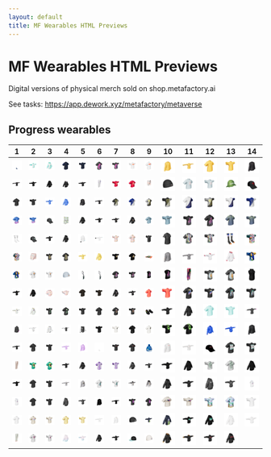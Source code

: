 ```yaml
---
layout: default
title: MF Wearables HTML Previews
---
```


# MF Wearables HTML Previews

Digital versions of physical merch sold on shop.metafactory.ai



See tasks: https://app.dework.xyz/metafactory/metaverse



 ## Progress wearables


| 1 | 2 | 3 | 4 | 5 | 6 | 7 | 8 | 9 | 10 | 11 | 12 | 13 | 14 |
| --- | --- | --- | --- | --- | --- | --- | --- | --- | --- | --- | --- | --- | --- |
| [![socks](45/socks.png)](45/45.html) | [![100_hoodie_t](100/100_hoodie_t.png)](100/100.html) | [![100_hoodie_a](100/100_hoodie_a.png)](100/100.html) | [![55_tshirt_a](55/55_tshirt_a.png)](55/55.html) | [![55_tshirt_t](55/55_tshirt_t.png)](55/55.html) | [![144_tshirt_a](144/144_tshirt_a.png)](144/144.html) | [![144_tshirt_t](144/144_tshirt_t.png)](144/144.html) | [![110_tshirt_t](110/110_tshirt_t.png)](110/110.html) | [![110_tshirt_a](110/110_tshirt_a.png)](110/110.html) | [![148_longsleeve_a](148/148_longsleeve_a.png)](148/148.html) | [![148_longsleeve_t](148/148_longsleeve_t.png)](148/148.html) | [![148_tshirt_a](148/148_tshirt_a.png)](148/148.html) | [![148_tshirt_t](148/148_tshirt_t.png)](148/148.html) | [![29_longsleeve_a](29/29_longsleeve_a.png)](29/29.html) |
| [![29_longsleeve_t](29/29_longsleeve_t.png)](29/29.html) | [![140_hoodie_t](140/140_hoodie_t.png)](140/140.html) | [![140_hoodie_a](140/140_hoodie_a.png)](140/140.html) | [![32_hoodie_a](32/32_hoodie_a.png)](32/32.html) | [![32_hoodie_t](32/32_hoodie_t.png)](32/32.html) | [![104_pants](104/104_pants.png)](104/104.html) | [![130_tshirt_t](130/130_tshirt_t.png)](130/130.html) | [![130_tshirt_a](130/130_tshirt_a.png)](130/130.html) | [![71_shorts](71/71_shorts.png)](71/71.html) | [![23_bdao_beanie](23/23_bdao_beanie.png)](23/23.html) | [![89_tshirt_a](89/89_tshirt_a.png)](89/89.html) | [![89_tshirt_t](89/89_tshirt_t.png)](89/89.html) | [![7_hat](7/7_hat.png)](7/7.html) | [![161_hat](161/161_hat.png)](161/161.html) |
| [![67_tshirt_a](67/67_tshirt_a.png)](67/67.html) | [![67_tshirt_t](67/67_tshirt_t.png)](67/67.html) | [![33_hoodie_t](33/33_hoodie_t.png)](33/33.html) | [![33_hoodie_a](33/33_hoodie_a.png)](33/33.html) | [![92_longsleeve_a](92/92_longsleeve_a.png)](92/92.html) | [![92_longsleeve_t](92/92_longsleeve_t.png)](92/92.html) | [![145_btc2_a](145/145_btc2_a.png)](145/145.html) | [![145_eth2_a](145/145_eth2_a.png)](145/145.html) | [![145_btc1_a](145/145_btc1_a.png)](145/145.html) | [![145_btc2_t](145/145_btc2_t.png)](145/145.html) | [![145_eth1_a](145/145_eth1_a.png)](145/145.html) | [![145_btc1_t](145/145_btc1_t.png)](145/145.html) | [![145_eth1_t](145/145_eth1_t.png)](145/145.html) | [![145_eth2_t](145/145_eth2_t.png)](145/145.html) |
| [![54_tshirt_a](54/54_tshirt_a.png)](54/54.html) | [![54_tshirt_t](54/54_tshirt_t.png)](54/54.html) | [![107_hat](107/107_hat.png)](107/107.html) | [![2_shorts](2/2_shorts.png)](2/2.html) | [![77_hoodie_a](77/77_hoodie_a.png)](77/77.html) | [![77_hoodie_t](77/77_hoodie_t.png)](77/77.html) | [![36_hoodie_t](36/36_hoodie_t.png)](36/36.html) | [![36_hoodie_a](36/36_hoodie_a.png)](36/36.html) | [![39_tshirt_a](39/39_tshirt_a.png)](39/39.html) | [![39_tshirt_t](39/39_tshirt_t.png)](39/39.html) | [![123_tshirt_t](123/123_tshirt_t.png)](123/123.html) | [![123_tshirt_a](123/123_tshirt_a.png)](123/123.html) | [![138_tshirt_a](138/138_tshirt_a.png)](138/138.html) | [![138_tshirt_t](138/138_tshirt_t.png)](138/138.html) |
| [![11_socks](11/11_socks.png)](11/11.html) | [![149_hat](149/149_hat.png)](149/149.html) | [![51_hoodie_t](51/51_hoodie_t.png)](51/51.html) | [![51_hoodie_a](51/51_hoodie_a.png)](51/51.html) | [![117_longsleeve_a](117/117_longsleeve_a.png)](117/117.html) | [![117_longsleeve_t](117/117_longsleeve_t.png)](117/117.html) | [![78_tshirt_t](78/78_tshirt_t.png)](78/78.html) | [![78_tshirt_a](78/78_tshirt_a.png)](78/78.html) | [![70_tshirt_t](70/70_tshirt_t.png)](70/70.html) | [![70_tshirt_a](70/70_tshirt_a.png)](70/70.html) | [![48_tshirt_a](48/48_tshirt_a.png)](48/48.html) | [![48_tshirt_t](48/48_tshirt_t.png)](48/48.html) | [![10_socks](10/10_socks.png)](10/10.html) | [![27_hawaiian_t](27/27_hawaiian_t.png)](27/27.html) |
| [![27_hawaiian_a](27/27_hawaiian_a.png)](27/27.html) | [![66_shorts](66/66_shorts.png)](66/66.html) | [![101_tshirt_t](101/101_tshirt_t.png)](101/101.html) | [![101_tshirt_a](101/101_tshirt_a.png)](101/101.html) | [![91_hoodie_t](91/91_hoodie_t.png)](91/91.html) | [![91_hoodie_a](91/91_hoodie_a.png)](91/91.html) | [![131_tshirt_t](131/131_tshirt_t.png)](131/131.html) | [![131_tshirt_a](131/131_tshirt_a.png)](131/131.html) | [![103_tapestry](103/103_tapestry.png)](103/103.html) | [![94_longsleeve_a](94/94_longsleeve_a.png)](94/94.html) | [![94_longsleeve_t](94/94_longsleeve_t.png)](94/94.html) | [![60_hoodie_t](60/60_hoodie_t.png)](60/60.html) | [![60_hoodie_a](60/60_hoodie_a.png)](60/60.html) | [![112_tshirt_t](112/112_tshirt_t.png)](112/112.html) |
| [![112_tshirt_a](112/112_tshirt_a.png)](112/112.html) | [![111_tshirt_a](111/111_tshirt_a.png)](111/111.html) | [![111_tshirt_t](111/111_tshirt_t.png)](111/111.html) | [![18_blue_beanie](18/18_blue_beanie.png)](18/18.html) | [![Toca-bag2](15/Toca-bag2.png)](15/15.html) | [![Toca-bag](15/Toca-bag.png)](15/15.html) | [![124_tshirt_a](124/124_tshirt_a.png)](124/124.html) | [![124_tshirt_t](124/124_tshirt_t.png)](124/124.html) | [![124_tanktop_a](124/124_tanktop_a.png)](124/124.html) | [![124_tanktop_t](124/124_tanktop_t.png)](124/124.html) | [![122_pants](122/122_pants.png)](122/122.html) | [![139_tshirt_t](139/139_tshirt_t.png)](139/139.html) | [![139_tshirt_a](139/139_tshirt_a.png)](139/139.html) | [![53_vest](53/53_vest.png)](53/53.html) |
| [![114_hoodie_t](114/114_hoodie_t.png)](114/114.html) | [![114_hoodie_a](114/114_hoodie_a.png)](114/114.html) | [![65_mini-tshirt_a](65/65_mini-tshirt_a.png)](65/65.html) | [![65_mini-tshirt_t](65/65_mini-tshirt_t.png)](65/65.html) | [![132_tshirt_a](132/132_tshirt_a.png)](132/132.html) | [![132_tshirt_t](132/132_tshirt_t.png)](132/132.html) | [![59_hoodie_a](59/59_hoodie_a.png)](59/59.html) | [![59_hoodie_t](59/59_hoodie_t.png)](59/59.html) | [![120_tshirt_a](120/120_tshirt_a.png)](120/120.html) | [![120_tshirt_t](120/120_tshirt_t.png)](120/120.html) | [![102_tshirt_a](102/102_tshirt_a.png)](102/102.html) | [![102_tshirt_t](102/102_tshirt_t.png)](102/102.html) | [![69_tshirt_a](69/69_tshirt_a.png)](69/69.html) | [![69_tshirt_t](69/69_tshirt_t.png)](69/69.html) |
| [![90_hoodie_t](90/90_hoodie_t.png)](90/90.html) | [![90_hoodie_a](90/90_hoodie_a.png)](90/90.html) | [![159_tshirt_t](159/159_tshirt_t.png)](159/159.html) | [![159_tshirt_a](159/159_tshirt_a.png)](159/159.html) | [![113_tshirt_t](113/113_tshirt_t.png)](113/113.html) | [![113_tshirt_a](113/113_tshirt_a.png)](113/113.html) | [![40_tshirt_a](40/40_tshirt_a.png)](40/40.html) | [![40_tshirt_t](40/40_tshirt_t.png)](40/40.html) | [![47_shoes](47/47_shoes.png)](47/47.html) | [![119_hoodie_t](119/119_hoodie_t.png)](119/119.html) | [![119_hoodie_a](119/119_hoodie_a.png)](119/119.html) | [![76_tshirt_a](76/76_tshirt_a.png)](76/76.html) | [![76_tshirt_t](76/76_tshirt_t.png)](76/76.html) | [![116_longsleeve_t](116/116_longsleeve_t.png)](116/116.html) |
| [![116_longsleeve_a](116/116_longsleeve_a.png)](116/116.html) | [![genesis_light_tpose](125/genesis_light_tpose.png)](125/125.html) | [![genesis_light_apose](125/genesis_light_apose.png)](125/125.html) | [![genesis_dark_tpose](125/genesis_dark_tpose.png)](125/125.html) | [![genesis_dark_apose](125/genesis_dark_apose.png)](125/125.html) | [![141_tshirt_t](141/141_tshirt_t.png)](141/141.html) | [![141_tshirt2_t](141/141_tshirt2_t.png)](141/141.html) | [![141_tshirt_a](141/141_tshirt_a.png)](141/141.html) | [![141_tshirt2_a](141/141_tshirt2_a.png)](141/141.html) | [![38_tshirt_t](38/38_tshirt_t.png)](38/38.html) | [![38_tshirt_a](38/38_tshirt_a.png)](38/38.html) | [![metagear_apose](75/metagear_apose.png)](75/75.html) | [![metagear_tpose](75/metagear_tpose.png)](75/75.html) | [![155_longsleeve_a](155/155_longsleeve_a.png)](155/155.html) |
| [![155_longsleeve_t](155/155_longsleeve_t.png)](155/155.html) | [![49_tshirt_a](49/49_tshirt_a.png)](49/49.html) | [![49_tshirt_t](49/49_tshirt_t.png)](49/49.html) | [![146_longsleeve_t](146/146_longsleeve_t.png)](146/146.html) | [![146_longsleeve_a](146/146_longsleeve_a.png)](146/146.html) | [![73_socks](73/73_socks.png)](73/73.html) | [![152_tshirt_t](152/152_tshirt_t.png)](152/152.html) | [![152_tshirt_a](152/152_tshirt_a.png)](152/152.html) | [![Gitcoin-Beanie](22/Gitcoin-Beanie.png)](22/22.html) | [![58_longsleeve_a](58/58_longsleeve_a.png)](58/58.html) | [![58_longsleeve_t](58/58_longsleeve_t.png)](58/58.html) | [![57_hat](57/57_hat.png)](57/57.html) | [![79_tshirt_a](79/79_tshirt_a.png)](79/79.html) | [![79_tshirt_t](79/79_tshirt_t.png)](79/79.html) |
| [![127_pants](127/127_pants.png)](127/127.html) | [![63_tshirt_t](63/63_tshirt_t.png)](63/63.html) | [![63_tshirt_a](63/63_tshirt_a.png)](63/63.html) | [![105_hoodie_t](105/105_hoodie_t.png)](105/105.html) | [![105_hoodie_a](105/105_hoodie_a.png)](105/105.html) | [![16_tshirt_a](16/16_tshirt_a.png)](16/16.html) | [![16_tshirt_t](16/16_tshirt_t.png)](16/16.html) | [![147_hoodie_a](147/147_hoodie_a.png)](147/147.html) | [![147_hoodie_t](147/147_hoodie_t.png)](147/147.html) | [![154_hoodie_t](154/154_hoodie_t.png)](154/154.html) | [![154_hoodie_a](154/154_hoodie_a.png)](154/154.html) | [![156_tshirt_t](156/156_tshirt_t.png)](156/156.html) | [![156_tshirt_a](156/156_tshirt_a.png)](156/156.html) | [![164_hoodie_a](164/164_hoodie_a.png)](164/164.html) |
| [![164_hoodie_t](164/164_hoodie_t.png)](164/164.html) | [![26_tshirt_a](26/26_tshirt_a.png)](26/26.html) | [![26_tshirt_t](26/26_tshirt_t.png)](26/26.html) | [![25_longsleeve_t](25/25_longsleeve_t.png)](25/25.html) | [![25_longsleeve_a](25/25_longsleeve_a.png)](25/25.html) | [![153_tshirt_a](153/153_tshirt_a.png)](153/153.html) | [![153_tshirt_t](153/153_tshirt_t.png)](153/153.html) | [![97_hoodie_t](97/97_hoodie_t.png)](97/97.html) | [![97_hoodie_a](97/97_hoodie_a.png)](97/97.html) | [![136_hoodie_a](136/136_hoodie_a.png)](136/136.html) | [![136_hoodie_t](136/136_hoodie_t.png)](136/136.html) | [![28_hoodie_a](28/28_hoodie_a.png)](28/28.html) | [![28_hoodie_t](28/28_hoodie_t.png)](28/28.html) | [![108_hoodie_t](108/108_hoodie_t.png)](108/108.html) |
| [![108_hoodie_a](108/108_hoodie_a.png)](108/108.html) | [![34_tshirt_a](34/34_tshirt_a.png)](34/34.html) | [![34_tshirt_t](34/34_tshirt_t.png)](34/34.html) | [![50_hoodie_a](50/50_hoodie_a.png)](50/50.html) | [![50_hoodie_t](50/50_hoodie_t.png)](50/50.html) | [![109_longsleeve_a](109/109_longsleeve_a.png)](109/109.html) | [![109_longsleeve_t](109/109_longsleeve_t.png)](109/109.html) | [![121_tshirt_t](121/121_tshirt_t.png)](121/121.html) | [![121_tshirt_a](121/121_tshirt_a.png)](121/121.html) | [![88_tshirt_a](88/88_tshirt_a.png)](88/88.html) | [![88_tshirt_t](88/88_tshirt_t.png)](88/88.html) | [![37_tshirt_t](37/37_tshirt_t.png)](37/37.html) | [![37_tshirt_a](37/37_tshirt_a.png)](37/37.html) | [![72_tshirt_t](72/72_tshirt_t.png)](72/72.html) |
| [![72_tshirt_a](72/72_tshirt_a.png)](72/72.html) | [![95_tshirt_a](95/95_tshirt_a.png)](95/95.html) | [![95_tshirt_t](95/95_tshirt_t.png)](95/95.html) | [![93_tshirt_a](93/93_tshirt_a.png)](93/93.html) | [![93_tshirt_t](93/93_tshirt_t.png)](93/93.html) | [![62_longsleeve_t](62/62_longsleeve_t.png)](62/62.html) | [![62_longsleeve_a](62/62_longsleeve_a.png)](62/62.html) | [![19_black_beanie](19/19_black_beanie.png)](19/19.html) | [![80_hoodie_t](80/80_hoodie_t.png)](80/80.html) | [![80_hoodie_a](80/80_hoodie_a.png)](80/80.html) | [![64_hoodie_t](64/64_hoodie_t.png)](64/64.html) | [![64_hoodie_a](64/64_hoodie_a.png)](64/64.html) | [![24_hoodie_a](24/24_hoodie_a.png)](24/24.html) | [![24_hoodie_t](24/24_hoodie_t.png)](24/24.html) |
| [![129_pants](129/129_pants.png)](129/129.html) | [![98_tshirt_a](98/98_tshirt_a.png)](98/98.html) | [![98_tshirt_t](98/98_tshirt_t.png)](98/98.html) | [![106_hoodie_a](106/106_hoodie_a.png)](106/106.html) | [![106_hoodie_t](106/106_hoodie_t.png)](106/106.html) | [![99_hoodie_a](99/99_hoodie_a.png)](99/99.html) | [![99_hoodie_t](99/99_hoodie_t.png)](99/99.html) | [![74_hat](74/74_hat.png)](74/74.html) | [![17_cream_beanie](17/17_cream_beanie.png)](17/17.html) | [![96_hoodie_a](96/96_hoodie_a.png)](96/96.html) | [![96_hoodie_t](96/96_hoodie_t.png)](96/96.html) | [![56_hoodie_t](56/56_hoodie_t.png)](56/56.html) | [![56_hoodie_a](56/56_hoodie_a.png)](56/56.html) |
